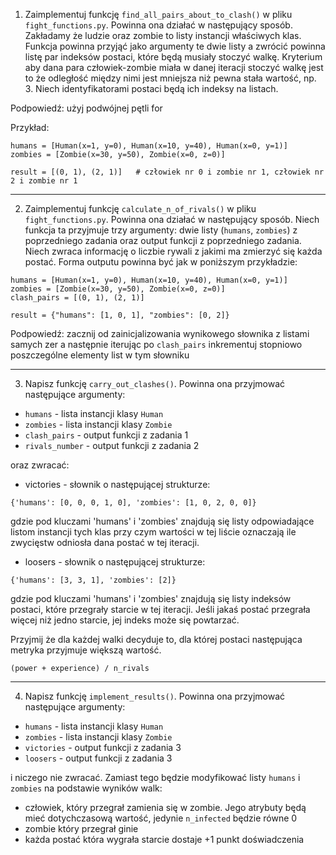 1. Zaimplementuj funkcję `find_all_pairs_about_to_clash()` w pliku `fight_functions.py`. Powinna ona działać w następujący sposób. Zakładamy że ludzie oraz zombie to listy instancji właściwych klas. Funkcja powinna przyjąć jako argumenty te dwie listy a zwrócić powinna listę par indeksów postaci, które będą musiały stoczyć walkę. Kryterium aby dana para człowiek-zombie miała w danej iteracji stoczyć walkę jest to że odległość między nimi jest mniejsza niż pewna stała wartość, np. 3. Niech identyfikatorami postaci będą ich indeksy na listach.

Podpowiedź: użyj podwójnej pętli for

Przykład:
```
humans = [Human(x=1, y=0), Human(x=10, y=40), Human(x=0, y=1)]
zombies = [Zombie(x=30, y=50), Zombie(x=0, z=0)]

result = [(0, 1), (2, 1)]   # człowiek nr 0 i zombie nr 1, człowiek nr 2 i zombie nr 1
```

---
2. Zaimplementuj funkcję `calculate_n_of_rivals()` w pliku `fight_functions.py`. Powinna ona działać w następujący sposób. Niech funkcja ta przyjmuje trzy argumenty: dwie listy (`humans`, `zombies`) z poprzedniego zadania oraz output funkcji z poprzedniego zadania. Niech zwraca informację o liczbie rywali z jakimi ma zmierzyć się każda postać. Forma outputu powinna być jak w poniższym przykładzie:

```
humans = [Human(x=1, y=0), Human(x=10, y=40), Human(x=0, y=1)]
zombies = [Zombie(x=30, y=50), Zombie(x=0, z=0)]
clash_pairs = [(0, 1), (2, 1)]

result = {"humans": [1, 0, 1], "zombies": [0, 2]}
```

Podpowiedź: zacznij od zainicjalizowania wynikowego słownika z listami samych zer a następnie iterując po `clash_pairs` inkrementuj stopniowo poszczególne elementy list w tym słowniku


---
3. Napisz funkcję `carry_out_clashes()`. Powinna ona przyjmować następujące argumenty:
- `humans`  - lista instancji klasy `Human`
- `zombies` - lista instancji klasy `Zombie`
- `clash_pairs` - output funkcji z zadania 1
- `rivals_number` - output funkcji z zadania 2

oraz zwracać:
- victories - słownik o następującej strukturze:
```
{'humans': [0, 0, 0, 1, 0], 'zombies': [1, 0, 2, 0, 0]}
```
gdzie pod kluczami 'humans' i 'zombies' znajdują się listy odpowiadające listom instancji tych klas przy czym wartości w tej liście oznaczają ile zwycięstw odniosła dana postać w tej iteracji.

- loosers - słownik o następującej strukturze:
```
{'humans': [3, 3, 1], 'zombies': [2]}
```
gdzie pod kluczami 'humans' i 'zombies' znajdują się listy indeksów postaci, które przegrały starcie w tej iteracji. Jeśli jakaś postać przegrała więcej niż jedno starcie, jej indeks może się powtarzać.

Przyjmij że dla każdej walki decyduje to, dla której postaci następująca metryka przyjmuje większą wartość.

```
(power + experience) / n_rivals
```

---
4. Napisz funkcję `implement_results()`. Powinna ona przyjmować następujące argumenty:
- `humans`  - lista instancji klasy `Human`
- `zombies` - lista instancji klasy `Zombie`
- `victories` - output funkcji z zadania 3
- `loosers` - output funkcji z zadania 3

i niczego nie zwracać. Zamiast tego będzie modyfikować listy `humans` i `zombies` na podstawie wyników walk:
- człowiek, który przegrał zamienia się w zombie. Jego atrybuty będą mieć dotychczasową wartość, jedynie `n_infected` będzie równe 0 
- zombie który przegrał ginie
- każda postać która wygrała starcie dostaje +1 punkt doświadczenia
